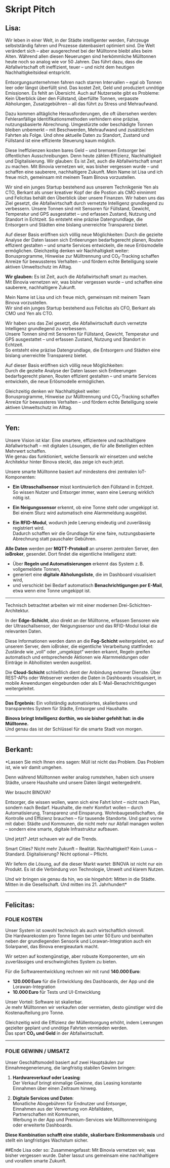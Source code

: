 # Skript Pitch

## Lisa:

Wir leben in einer Welt, in der Städte intelligenter werden, Fahrzeuge selbstständig fahren und Prozesse datenbasiert optimiert sind.
Die Welt verändert sich – aber ausgerechnet bei der Mülltonne bleibt alles beim Alten.
Während allen diesen Neuerungen sind herkömmliche Mülltonnen heute noch so analog wie vor 50 Jahren.
Das führt dazu, dass die Abfallwirtschaft oft ineffizient, teuer – und nicht dem heutigen Nachhaltigkeitsideal entspricht.

Entsorgungsunternehmen fahren nach starren Intervallen – egal ob Tonnen leer oder längst überfüllt sind.
Das kostet Zeit, Geld und produziert unnötige Emissionen. Es fehlt an Übersicht.
Auch auf Nutzerseite gibt es Probleme: Kein Überblick über den Füllstand, überfüllte Tonnen, verpasste Abholungen, Zusatzgebühren – all das führt zu Stress und Mehraufwand.

Dazu kommen alltägliche Herausforderungen, die oft übersehen werden:
Fehleranfällige Identifikationsmethoden verhindern eine präzise, nutzungsbasierte Abrechnung.
Umgestürzte oder beschädigte Tonnen bleiben unbemerkt – mit Beschwerden, Mehraufwand und zusätzlichen Fahrten als Folge.
Und ohne aktuelle Daten zu Standort, Zustand und Füllstand ist eine effiziente Steuerung kaum möglich.

Diese Ineffizienzen kosten bares Geld – und bremsen Entsorger bei öffentlichen Ausschreibungen.
Denn heute zählen Effizienz, Nachhaltigkeit und Digitalisierung.
Wir glauben: Es ist Zeit, auch die Abfallwirtschaft smart zu machen.
Mit Binovia vernetzen wir, was bisher vergessen wurde – und schaffen eine sauberere, nachhaltigere Zukunft.
Mein Name ist Lisa und ich freue mich, gemeinsam mit meinem Team Binova vorzustellen.

Wir sind ein junges Startup bestehend aus unserem Technikgenie Yen als CTO, Berkant als unser kreativer Kopf der die Postion als CMO einnimmt und Felicitas behält den Überblick über unsere Finanzen. 
Wir haben uns das Ziel gesetzt, die Abfallwirtschaft durch vernetzte Intelligenz grundlegend zu verbessern.
Unsere Tonnen sind mit Sensoren für Füllstand, Gewicht, Temperatur und GPS ausgestattet – und erfassen Zustand, Nutzung und Standort in Echtzeit.
So entsteht eine präzise Datengrundlage, die Entsorgern und Städten eine bislang unerreichte Transparenz bietet.

Auf dieser Basis eröffnen sich völlig neue Möglichkeiten:
Durch die gezielte Analyse der Daten lassen sich Entleerungen bedarfsgerecht planen, Routen effizient gestalten – und smarte Services entwickeln, die neue Erlösmodelle ermöglichen.
Gleichzeitig denken wir Nachhaltigkeit weiter:
Bonusprogramme, Hinweise zur Mülltrennung und CO₂-Tracking schaffen Anreize für bewussteres Verhalten – und fördern echte Beteiligung sowie aktiven Umweltschutz im Alltag.


**Wir glauben:** Es ist Zeit, auch die Abfallwirtschaft smart zu machen.  
Mit Binovia vernetzen wir, was bisher vergessen wurde – und schaffen eine sauberere, nachhaltigere Zukunft.

Mein Name ist Lisa und ich freue mich, gemeinsam mit meinem Team Binova vorzustellen.  
Wir sind ein junges Startup bestehend aus Felicitas als CFO, Berkant als CMO und Yen als CTO.

Wir haben uns das Ziel gesetzt, die Abfallwirtschaft durch vernetzte Intelligenz grundlegend zu verbessern.  
Unsere Tonnen sind mit Sensoren für Füllstand, Gewicht, Temperatur und GPS ausgestattet – und erfassen Zustand, Nutzung und Standort in Echtzeit.  
So entsteht eine präzise Datengrundlage, die Entsorgern und Städten eine bislang unerreichte Transparenz bietet.


Auf dieser Basis eröffnen sich völlig neue Möglichkeiten:  
Durch die gezielte Analyse der Daten lassen sich Entleerungen bedarfsgerecht planen, Routen effizient gestalten – und smarte Services entwickeln, die neue Erlösmodelle ermöglichen.

Gleichzeitig denken wir Nachhaltigkeit weiter:  
Bonusprogramme, Hinweise zur Mülltrennung und CO₂-Tracking schaffen Anreize für bewussteres Verhalten – und fördern echte Beteiligung sowie aktiven Umweltschutz im Alltag.

---

## Yen:

Unsere Vision ist klar: Eine smartere, effizientere und nachhaltigere Abfallwirtschaft – mit digitalen Lösungen, die für alle Beteiligten echten Mehrwert schaffen.  
Wie genau das funktioniert, welche Sensorik wir einsetzen und welche Architektur hinter Binova steckt, das zeige ich euch jetzt.

Unsere smarte Mülltonne basiert auf mindestens drei zentralen IoT-Komponenten:

- **Ein Ultraschallsensor** misst kontinuierlich den Füllstand in Echtzeit.  
  So wissen Nutzer und Entsorger immer, wann eine Leerung wirklich nötig ist.

- **Ein Neigungssensor** erkennt, ob eine Tonne steht oder umgekippt ist.  
  Bei einem Sturz wird automatisch eine Alarmmeldung ausgelöst.

- **Ein RFID-Modul**, wodurch jede Leerung eindeutig und zuverlässig registriert wird.   
  Dadurch schaffen wir die Grundlage für eine faire, nutzungsbasierte Abrechnung statt pauschaler Gebühren.

**Alle Daten** werden per **MQTT-Protokoll** an unseren zentralen Server, den **ioBroker**, gesendet. Dort findet die eigentliche Intelligenz statt:

- Über **Regeln und Automatisierungen** erkennt das System z. B. vollgemeldete Tonnen,
- generiert eine **digitale Abholungsliste**, die im Dashboard visualisiert wird,
- und verschickt bei Bedarf automatisch **Benachrichtigungen per E-Mail**, etwa wenn eine Tonne umgekippt ist.

---

Technisch betrachtet arbeiten wir mit einer modernen Drei-Schichten-Architektur.  

In der **Edge-Schicht**, also direkt an der Mülltonne, erfassen Sensoren wie der Ultraschallsensor, der Neigungssensor und das RFID-Modul lokal die relevanten Daten.  

Diese Informationen werden dann an die **Fog-Schicht** weitergeleitet, wo auf unserem Server, dem ioBroker, die eigentliche Verarbeitung stattfindet: Zustände wie „voll“ oder „umgekippt“ werden erkannt, Regeln greifen automatisch und entsprechende Aktionen wie Alarmmeldungen oder Einträge in Abhollisten werden ausgelöst.  

Die **Cloud-Schicht** schließlich dient der Anbindung externer Dienste. Über REST-APIs oder Webserver werden die Daten in Dashboards visualisiert, in mobile Anwendungen eingebunden oder als E-Mail-Benachrichtigungen weitergeleitet.

---

**Das Ergebnis:** Ein vollständig automatisiertes, skalierbares und transparentes System für Städte, Entsorger und Haushalte.

**Binova bringt Intelligenz dorthin, wo sie bisher gefehlt hat: in die Mülltonne.**  
Und genau das ist der Schlüssel für die smarte Stadt von morgen.

---

## Berkant:

*Lassen Sie mich Ihnen eins sagen:
Müll ist nicht das Problem.
Das Problem ist, wie wir damit umgehen.

Denn während Mülltonnen weiter analog rumstehen,
haben sich unsere Städte, unsere Haushalte und unsere Daten längst weitergedreht.

Wer braucht BINOVA?

Entsorger, die wissen wollen, wann sich eine Fahrt lohnt – nicht nach Plan, sondern nach Bedarf.
Haushalte, die mehr Komfort wollen – durch Automatisierung, Transparenz und Einsparung.
Wohnbaugesellschaften, die Kontrolle und Effizienz brauchen – für tausende Standorte.
Und ganz vorne mit dabei: Städte und Kommunen,
die nicht mehr nur Abfall managen wollen – sondern eine smarte, digitale Infrastruktur aufbauen.

Und jetzt? Jetzt schauen wir auf die Trends.

Smart Cities? Nicht mehr Zukunft – Realität.
Nachhaltigkeit? Kein Luxus – Standard.
Digitalisierung? Nicht optional – Pflicht.

Wir liefern die Lösung, auf die dieser Markt wartet:
BINOVA ist nicht nur ein Produkt.
Es ist die Verbindung von Technologie, Umwelt und klarem Nutzen.

Und wir bringen sie genau da hin, wo sie hingehört:
Mitten in die Städte. Mitten in die Gesellschaft.
Und mitten ins 21. Jahrhundert*

---

## Felicitas:

### FOLIE KOSTEN

Unser System ist sowohl technisch als auch wirtschaftlich sinnvoll.  
Die Hardwarekosten pro Tonne liegen bei unter 50 Euro und beinhalten neben der grundlegenden Sensorik und Lorawan-Integration auch ein Solarpanel, das Binova energieautark macht.

Wir setzen auf kostengünstige, aber robuste Komponenten, um ein zuverlässiges und erschwingliches System zu bieten.

Für die Softwareentwicklung rechnen wir mit rund **140.000 Euro**:

- **120.000 Euro** für die Entwicklung des Dashboards, der App und die Lorawan-Integration  
- **10.000 Euro** für Tests und UI-Entwicklung  

Unser Vorteil: Software ist skalierbar.  
Je mehr Mülltonnen wir verkaufen oder vermieten, desto günstiger wird die Kostenaufteilung pro Tonne.

Gleichzeitig wird die Effizienz der Müllentsorgung erhöht, indem Leerungen gezielter geplant und unnötige Fahrten vermieden werden.  
Das spart **CO₂ und Geld** in der Abfallwirtschaft.

---

### FOLIE GEWINN / UMSATZ

Unser Geschäftsmodell basiert auf zwei Hauptsäulen zur Einnahmegenerierung, die langfristig stabilen Gewinn bringen:

1. **Hardwareverkauf oder Leasing**:  
   Der Verkauf bringt einmalige Gewinne, das Leasing konstante Einnahmen über einen Zeitraum hinweg.

2. **Digitale Services und Daten**:  
   Monatliche Abogebühren für Endnutzer und Entsorger,  
   Einnahmen aus der Verwertung von Abfalldaten,  
   Partnerschaften mit Kommunen,  
   Werbung in der App und Premium-Services wie Mülltonnenreinigung oder erweiterte Dashboards.

**Diese Kombination schafft eine stabile, skalierbare Einkommensbasis** und stellt ein langfristiges Wachstum sicher.

##Ende
Lisa oder so: 
Zusammengefasst: Mit Binovia vernetzen wir, was bisher vergessen wurde. 
Daher lassut uns gemeinsam eine nachhaltigere und vorallem smarte Zukunft.


